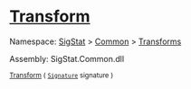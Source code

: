 # [Transform](./Multiply-100663629.md)

Namespace: [SigStat]() > [Common](./../../README.md) > [Transforms](./../README.md)

Assembly: SigStat.Common.dll

<sub>[Transform](./Multiply-100663629.md) ( [`Signature`](./../../Signature.md) signature )</sub>              <sub></sub>
